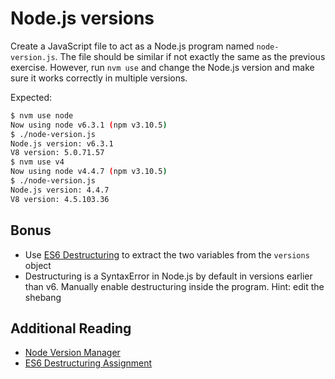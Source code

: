 # Node.js versions

Create a JavaScript file to act as a Node.js program named `node-version.js`. The file
should be similar if not exactly the same as the previous exercise. However,
run `nvm use` and change the Node.js version and make sure it works correctly in
multiple versions.

Expected:

```bash
$ nvm use node
Now using node v6.3.1 (npm v3.10.5)
$ ./node-version.js
Node.js version: v6.3.1
V8 version: 5.0.71.57
$ nvm use v4
Now using node v4.4.7 (npm v3.10.5)
$ ./node-version.js
Node.js version: 4.4.7
V8 version: 4.5.103.36
```

## Bonus

-   Use [ES6 Destructuring][destructuring] to extract the two variables from the
    `versions` object
-   Destructuring is a SyntaxError in Node.js by default in versions earlier
    than v6. Manually enable destructuring inside the program. Hint: edit the
    shebang

## Additional Reading

-   [Node Version Manager][nvm]
-   [ES6 Destructuring Assignment][destructuring]

[nvm]: https://github.com/creationix/nvm
[destructuring]: https://developer.mozilla.org/en-US/docs/Web/JavaScript/Reference/Operators/Destructuring_assignment
[lts]: https://github.com/nodejs/LTS
